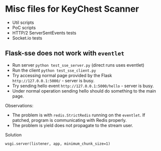 # Misc files for KeyChest Scanner

- Util scripts
- PoC scripts
- HTTP/2 ServerSentEvents tests
- Socket.io tests

## Flask-sse does not work with `eventlet`

- Run server `python test_sse_server.py` (direct runs uses eventlet)
- Run the client `python test_sse_client.py`
- Try accessing normal page provided by the Flask `http://127.0.0.1:5000/` - server is busy.
- Try sending hello event `http://127.0.0.1:5000/hello` - server is busy.
- Under normal operation sending hello should do something to the main page.

Observations:

- The problem is with `redis.StrictRedis` running on the `eventlet`. If patched, program is communicating with Redis properly.
- The problem is yield does not propagate to the stream user.

Solution

```
wsgi.server(listener, app, minimum_chunk_size=1)
```

